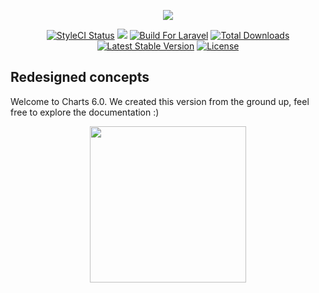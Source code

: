 <p align="center"><a href="https://erik.cat/projects/charts"><img src="https://image.prntscr.com/image/FDJCr7ywShKMUlFitEc_Ww.png"></a></p>
<p align="center">
<a href="https://styleci.io/repos/69124179"><img src="https://styleci.io/repos/69124179/shield?branch=master&style=flat" alt="StyleCI Status"></a>
<a class="badge-align" href="https://www.codacy.com/app/consoletvs/Charts?utm_source=github.com&amp;utm_medium=referral&amp;utm_content=ConsoleTVs/Charts&amp;utm_campaign=Badge_Grade"><img src="https://api.codacy.com/project/badge/Grade/b96ce6dd50de4a69ba191336a04a59e5"/></a>
<a href="https://styleci.io/repos/69124179"><img src="https://img.shields.io/badge/Built_for-Laravel-orange.svg" alt="Build For Laravel"></a>
<a href="https://packagist.org/packages/consoletvs/charts"><img src="https://poser.pugx.org/consoletvs/charts/d/total.svg" alt="Total Downloads"></a>
<a href="https://packagist.org/packages/consoletvs/charts"><img src="https://poser.pugx.org/consoletvs/charts/v/stable.svg" alt="Latest Stable Version"></a>
<a href="https://packagist.org/packages/consoletvs/charts"><img src="https://poser.pugx.org/consoletvs/charts/license.svg" alt="License"></a>
</p>

## Redesigned concepts

Welcome to Charts 6.0. We created this version from the ground up, feel free to explore the documentation :)

<p align="center"><a href="https://erik.cat/projects/charts"><img height="250" src="https://i.imgur.com/F0PDyYE.png"></a></p>
